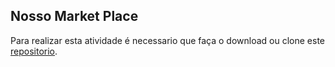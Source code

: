 ## Nosso Market Place

Para realizar esta atividade é necessario que faça o download ou clone este [repositorio](https://github.com/zup-academy/nosso-market-place/tree/feat/test-listagem-produtos).

